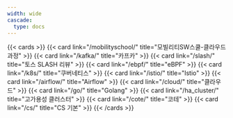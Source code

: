 ```yaml
---
width: wide
cascade:
  type: docs
---
```

{{< cards >}}
  {{< card link="/mobilityschool/" title="모빌리티SW스쿨-클라우드 과정" >}}
  {{< card link="/kafka/" title="카프카" >}}
  {{< card link="/slash/" title="토스 SLASH 리뷰" >}}
  {{< card link="/ebpf/" title="eBPF" >}}
  {{< card link="/k8s/" title="쿠버네티스" >}}
  {{< card link="/istio/" title="Istio" >}}
  {{< card link="/airflow/" title="Airflow" >}}
  {{< card link="/cloud/" title="클라우드" >}}
  {{< card link="/go/" title="Golang" >}}
  {{< card link="/ha_cluster/" title="고가용성 클러스터" >}}
  {{< card link="/cote/" title="코테" >}}
  {{< card link="/cs/" title="CS 기본" >}}
{{< /cards >}}